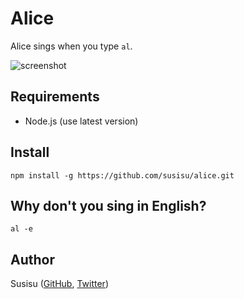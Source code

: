 # Alice
Alice sings when you type `al`.

![screenshot](https://github.com/susisu/alice/wiki/images/al_ja.gif)

## Requirements
* Node.js (use latest version)

## Install
``` shell
npm install -g https://github.com/susisu/alice.git
```

## Why don't you sing in English?
``` shell
al -e
```

## Author
Susisu ([GitHub](https://github.com/susisu), [Twitter](https://twitter.com/susisu2413))
